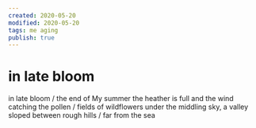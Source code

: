 ```yaml
---
created: 2020-05-20 
modified: 2020-05-20
tags: me aging
publish: true
---
```


# in late bloom

in late bloom /
the end of My summer
the heather is full and the wind
catching the pollen /
fields of wildflowers
under the middling sky,
a valley sloped
between rough hills /
far from the sea
